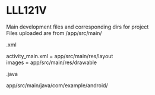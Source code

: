 # LLL121V

Main development files and corresponding dirs for project  
Files uploaded are from /app/src/main/

.xml  

activity_main.xml = app/src/main/res/layout  
images = app/src/main/res/drawable  

.java   

app/src/main/java/com/example/android/   
